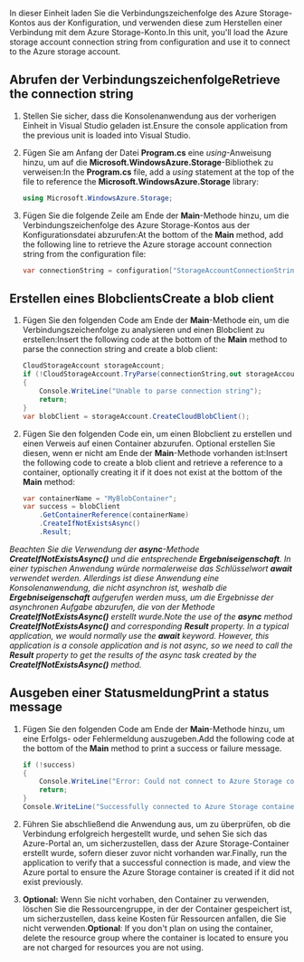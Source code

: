 <span data-ttu-id="a5717-101">In dieser Einheit laden Sie die Verbindungszeichenfolge des Azure Storage-Kontos aus der Konfiguration, und verwenden diese zum Herstellen einer Verbindung mit dem Azure Storage-Konto.</span><span class="sxs-lookup"><span data-stu-id="a5717-101">In this unit, you'll load the Azure storage account connection string from configuration and use it to connect to the Azure storage account.</span></span>

## <a name="retrieve-the-connection-string"></a><span data-ttu-id="a5717-102">Abrufen der Verbindungszeichenfolge</span><span class="sxs-lookup"><span data-stu-id="a5717-102">Retrieve the connection string</span></span>

1. <span data-ttu-id="a5717-103">Stellen Sie sicher, dass die Konsolenanwendung aus der vorherigen Einheit in Visual Studio geladen ist.</span><span class="sxs-lookup"><span data-stu-id="a5717-103">Ensure the console application from the previous unit is loaded into Visual Studio.</span></span>

1. <span data-ttu-id="a5717-104">Fügen Sie am Anfang der Datei **Program.cs** eine *using*-Anweisung hinzu, um auf die **Microsoft.WindowsAzure.Storage**-Bibliothek zu verweisen:</span><span class="sxs-lookup"><span data-stu-id="a5717-104">In the **Program.cs** file, add a *using* statement at the top of the file to reference the **Microsoft.WindowsAzure.Storage** library:</span></span>

    ```csharp
    using Microsoft.WindowsAzure.Storage;
    ```
1. <span data-ttu-id="a5717-105">Fügen Sie die folgende Zeile am Ende der **Main**-Methode hinzu, um die Verbindungszeichenfolge des Azure Storage-Kontos aus der Konfigurationsdatei abzurufen:</span><span class="sxs-lookup"><span data-stu-id="a5717-105">At the bottom of the **Main** method, add the following line to retrieve the Azure storage account connection string from the configuration file:</span></span>

    ```csharp
    var connectionString = configuration["StorageAccountConnectionString"];
    ```

## <a name="create-a-blob-client"></a><span data-ttu-id="a5717-106">Erstellen eines Blobclients</span><span class="sxs-lookup"><span data-stu-id="a5717-106">Create a blob client</span></span>

1. <span data-ttu-id="a5717-107">Fügen Sie den folgenden Code am Ende der **Main**-Methode ein, um die Verbindungszeichenfolge zu analysieren und einen Blobclient zu erstellen:</span><span class="sxs-lookup"><span data-stu-id="a5717-107">Insert the following code at the bottom of the **Main** method to parse the connection string and create a blob client:</span></span>

    ```csharp
    CloudStorageAccount storageAccount;
    if (!CloudStorageAccount.TryParse(connectionString,out storageAccount))
    {
        Console.WriteLine("Unable to parse connection string");
        return;
    }
    var blobClient = storageAccount.CreateCloudBlobClient();
    ```

1. <span data-ttu-id="a5717-108">Fügen Sie den folgenden Code ein, um einen Blobclient zu erstellen und einen Verweis auf einen Container abzurufen. Optional erstellen Sie diesen, wenn er nicht am Ende der **Main**-Methode vorhanden ist:</span><span class="sxs-lookup"><span data-stu-id="a5717-108">Insert the following code to create a blob client and retrieve a reference to a container, optionally creating it if it does not exist at the bottom of the **Main** method:</span></span>

    ```csharp
    var containerName = "MyBlobContainer";
    var success = blobClient
        .GetContainerReference(containerName)
        .CreateIfNotExistsAsync()
        .Result;
    ```

  <span data-ttu-id="a5717-109">*Beachten Sie die Verwendung der **async**-Methode **CreateIfNotExistsAsync()** und die entsprechende **Ergebniseigenschaft**. In einer typischen Anwendung würde normalerweise das Schlüsselwort **await** verwendet werden. Allerdings ist diese Anwendung eine Konsolenanwendung, die nicht asynchron ist, weshalb die **Ergebniseigenschaft** aufgerufen werden muss, um die Ergebnisse der asynchronen Aufgabe abzurufen, die von der Methode **CreateIfNotExistsAsync()** erstellt wurde.*</span><span class="sxs-lookup"><span data-stu-id="a5717-109">*Note the use of the **async** method **CreateIfNotExistsAsync()** and corresponding **Result** property. In a typical application, we would normally use the **await** keyword. However, this application is a console application and is not async, so we need to call the **Result** property to get the results of the async task created by the **CreateIfNotExistsAsync()** method.*</span></span>

## <a name="print-a-status-message"></a><span data-ttu-id="a5717-110">Ausgeben einer Statusmeldung</span><span class="sxs-lookup"><span data-stu-id="a5717-110">Print a status message</span></span>

1. <span data-ttu-id="a5717-111">Fügen Sie den folgenden Code am Ende der **Main**-Methode hinzu, um eine Erfolgs- oder Fehlermeldung auszugeben.</span><span class="sxs-lookup"><span data-stu-id="a5717-111">Add the following code at the bottom of the **Main** method to print a success or failure message.</span></span>

    ```csharp
    if (!success)
    {
        Console.WriteLine("Error: Could not connect to Azure Storage container");
        return;
    }
    Console.WriteLine("Successfully connected to Azure Storage container");
    ```
1. <span data-ttu-id="a5717-112">Führen Sie abschließend die Anwendung aus, um zu überprüfen, ob die Verbindung erfolgreich hergestellt wurde, und sehen Sie sich das Azure-Portal an, um sicherzustellen, dass der Azure Storage-Container erstellt wurde, sofern dieser zuvor nicht vorhanden war.</span><span class="sxs-lookup"><span data-stu-id="a5717-112">Finally, run the application to verify that a successful connection is made, and view the Azure portal to ensure the Azure Storage container is created if it did not exist previously.</span></span>

1. <span data-ttu-id="a5717-113">**Optional:** Wenn Sie nicht vorhaben, den Container zu verwenden, löschen Sie die Ressourcengruppe, in der der Container gespeichert ist, um sicherzustellen, dass keine Kosten für Ressourcen anfallen, die Sie nicht verwenden.</span><span class="sxs-lookup"><span data-stu-id="a5717-113">**Optional**: If you don't plan on using the container, delete the resource group where the container is located to ensure you are not charged for resources you are not using.</span></span>
